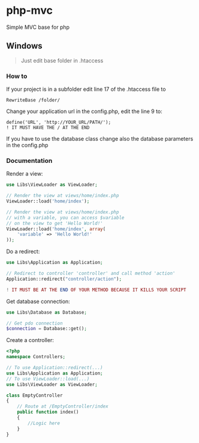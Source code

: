 # php-mvc
Simple MVC base for php

## Windows
> Just edit base folder in .htaccess

### How to 

If your project is in a subfolder edit line 17 of the .htaccess file to
```
RewriteBase /folder/
```

Change your application url in the config.php, edit the line 9 to:
```
define('URL', 'http://YOUR_URL/PATH/');
! IT MUST HAVE THE / AT THE END
```
If you have to use the database class change also the database parameters in the config.php

### Documentation

Render a view:
```php
use Libs\ViewLoader as ViewLoader;

// Render the view at views/home/index.php
ViewLoader::load('home/index');

// Render the view at views/home/index.php 
// with a variable, you can access $variable 
// on the view to get 'Hello World!'
ViewLoader::load('home/index', array(
    'variable' => 'Hello World!'
));
```

Do a redirect:
```php
use Libs\Application as Application;

// Redirect to controller 'controller' and call method 'action'
Application::redirect("controller/action");

! IT MUST BE AT THE END OF YOUR METHOD BECAUSE IT KILLS YOUR SCRIPT
```

Get database connection:
```php
use Libs\Database as Database;

// Get pdo connection
$connection = Database::get();
```

Create a controller:
```php
<?php
namespace Controllers;

// To use Application::redirect(...)
use Libs\Application as Application;
// To use ViewLoader::load(...)
use Libs\ViewLoader as ViewLoader;

class EmptyController
{
    // Route at /EmptyController/index
    public function index()
    {
        //Logic here
    }
}
```